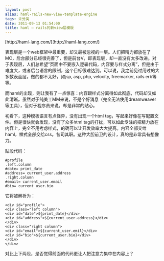 ```yaml
---
layout: post
alias: haml-rails-new-view-template-engine
tags: 未分类
date: 2011-09-13 01:54:00
title: haml – rails的新view层模板
---
```


[http://haml-lang.com/](http://haml-lang.com/)

表现层是一个web框架中最重要，却又最被忽视的一层。人们把精力都放在了MC，后台部分已经很完善了，但是前台V，即表现层，却一直没有太多改进。对于表现层，人们总希望&#8221;页面中不要嵌入逻辑代码，内容要与样式分离&#8221;，但是由于难度大，或者后台语言的限制，这个目标很难达到。可以说，我之前见过用过的大多数表面层，做的都不太好，如jsp, asp, php, velocity, freemarker, rails erb等等。

而haml的出现，则让我有了一点惊喜：内容跟样式分离得如此彻底，代码却又如此清晰。虽然对于纯美工MM来说，不是个好消息（完全无法使用dreamweaver等工具），但对于程序员来说，却是非常的贴心。 
<span id="more-104"></span>

初看下，这种模板语言有点怪异，没有出现一个html tag，写起来好像在写配置文件。但是很快就会发现，没有了众多html tag的打扰，可以如此专注的把精力放在内容上，完全不用考虑样式，的确可以让开发效率大大提高。内容全部交给haml，样式全部交给css，各司其职。这种大胆前卫的设计，真的是非常具有想像力。

贴段代码：

```
#profile
.left.column
#date= print_date
#address= current_user.address
.right.column
#email= current_user.email
#bio= current_user.bio

```

它将被解析为：

```
<div id="profile">
<div class="left column">
<div id="date">${print_date}</div>
<div id="address">${current_user.address}</div>
</div>
<div class="right column">
<div id="email">${current_user.emil}</div>
<div id="bio">${current_user.bio}</div>
</div>
</div>
```

对比上下两段，是否觉得前面的代码更让人把注意力集中在内容上？
